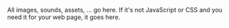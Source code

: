 All images, sounds, assets, ... go here. If it's not JavaScript or CSS and you need it for your web page, it goes here.
